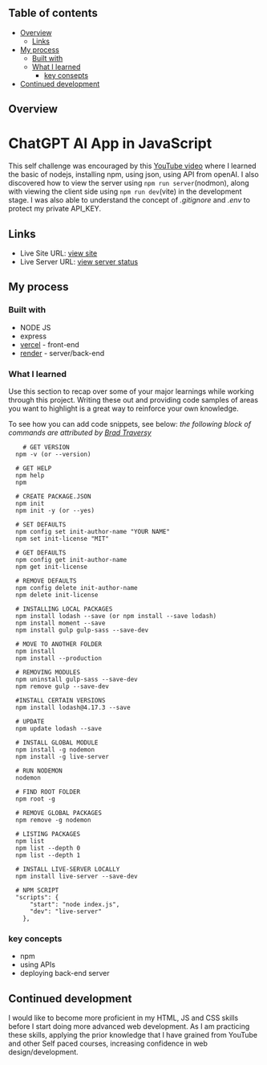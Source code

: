 ## Table of contents
- [Overview](##Overview)
    - [Links](##links)
- [My process](#my-process)
  - [Built with](#built-with)
  - [What I learned](#what-i-learned)
    - [key consepts](##key-consepts)
- [Continued development](##continued-development)
 
## Overview
# ChatGPT AI App in JavaScript 

This self challenge was encouraged by this [YouTube video](https://www.youtube.com/watch?v=2FeymQoKvrk) where I learned the basic of nodejs, installing npm, using json, using API from openAI. I also discovered how to view the server using ```npm run server```(nodmon), along with viewing the client side using ```npm run dev```(vite) in the development stage. I was also able to understand the concept of *.gitignore* and *.env* to protect my private API_KEY.

## Links

- Live Site URL: [view site](https://chat-gpt-js-nu.vercel.app/)
- Live Server URL: [view server status](https://codex-chat-bot-a3cd.onrender.com/)

## My process

### Built with

* NODE JS
* express
* [vercel](https://vercel.com) - front-end
* [render](https://render.com) - server/back-end
### What I learned

Use this section to recap over some of your major learnings while working through this project. Writing these out and providing code samples of areas you want to highlight is a great way to reinforce your own knowledge.

To see how you can add code snippets, see below:
*the following block of commands are attributed by [Brad Traversy](https://gist.github.com/bradtraversy/09177818de0f43a6e74e2cd05d1fe596)*
```console
    # GET VERSION
  npm -v (or --version)

  # GET HELP
  npm help
  npm

  # CREATE PACKAGE.JSON
  npm init
  npm init -y (or --yes)

  # SET DEFAULTS
  npm config set init-author-name "YOUR NAME"
  npm set init-license "MIT"

  # GET DEFAULTS
  npm config get init-author-name
  npm get init-license

  # REMOVE DEFAULTS
  npm config delete init-author-name
  npm delete init-license

  # INSTALLING LOCAL PACKAGES
  npm install lodash --save (or npm install --save lodash)
  npm install moment --save
  npm install gulp gulp-sass --save-dev

  # MOVE TO ANOTHER FOLDER
  npm install
  npm install --production

  # REMOVING MODULES
  npm uninstall gulp-sass --save-dev
  npm remove gulp --save-dev

  #INSTALL CERTAIN VERSIONS
  npm install lodash@4.17.3 --save

  # UPDATE
  npm update lodash --save

  # INSTALL GLOBAL MODULE
  npm install -g nodemon
  npm install -g live-server

  # RUN NODEMON
  nodemon

  # FIND ROOT FOLDER
  npm root -g

  # REMOVE GLOBAL PACKAGES
  npm remove -g nodemon

  # LISTING PACKAGES
  npm list
  npm list --depth 0
  npm list --depth 1

  # INSTALL LIVE-SERVER LOCALLY
  npm install live-server --save-dev

  # NPM SCRIPT
  "scripts": {
      "start": "node index.js",
      "dev": "live-server"
    },

```

### key concepts
* npm
* using APIs
* deploying back-end server

## Continued development

I would like to become more proficient in my HTML, JS and CSS skills before I start doing more advanced web development. As I am practicing these skills, applying the prior knowledge that I have grained from YouTube and other Self paced courses, increasing confidence in web design/development.